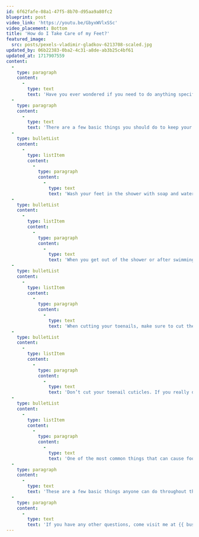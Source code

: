 ```yaml
---
id: 6f62fafe-08a1-47f5-8b70-d95aa9a80fc2
blueprint: post
video_link: 'https://youtu.be/GbyxWVlxSSc'
video_placement: Bottom
title: 'How do I Take Care of my Feet?'
featured_image:
  src: posts/pexels-vladimir-gladkov-6213708-scaled.jpg
updated_by: 06b22383-0ba2-4c31-a8de-ab3b25c4bf61
updated_at: 1717907559
content:
  -
    type: paragraph
    content:
      -
        type: text
        text: 'Have you ever wondered if you need to do anything specific to take care of your feet? Is there something you shouldn’t do for your foot health? If you have ever wondered any of these questions, keep on reading!'
  -
    type: paragraph
    content:
      -
        type: text
        text: 'There are a few basic things you should do to keep your feet and ankles in good health.'
  -
    type: bulletList
    content:
      -
        type: listItem
        content:
          -
            type: paragraph
            content:
              -
                type: text
                text: 'Wash your feet in the shower with soap and water, and don’t just let water runover them and think that that will be enough to clean your feet! Actually, take soap, lather up your hands and make sure to wash in between your toes as well.'
  -
    type: bulletList
    content:
      -
        type: listItem
        content:
          -
            type: paragraph
            content:
              -
                type: text
                text: 'When you get out of the shower or after swimming, make sure to dry your feet well. Fungus likes to grow in warm, dark, moist places, so make sure to dry up the web spaces in between your toes as well! This will help prevent your web spaces from becoming macerated (fancy doctor terminology referring to skin becoming too wet, which can lead to skin breaking down) and help prevent athlete’s feet.'
  -
    type: bulletList
    content:
      -
        type: listItem
        content:
          -
            type: paragraph
            content:
              -
                type: text
                text: 'When cutting your toenails, make sure to cut them straight across and don’t curve down into the corners of the nail. This will help prevent ingrown toenails!'
  -
    type: bulletList
    content:
      -
        type: listItem
        content:
          -
            type: paragraph
            content:
              -
                type: text
                text: 'Don’t cut your toenail cuticles. If you really don’t like them, you can push them back with a cuticle pusher after a shower. This will help your nails look longer.'
  -
    type: bulletList
    content:
      -
        type: listItem
        content:
          -
            type: paragraph
            content:
              -
                type: text
                text: 'One of the most common things that can cause foot and ankle pain are tight calf muscles. Therefore, stretch your calf muscles as often as possible to help prevent foot and ankle pain. One of the easiest things you can do is when you are lying in bed, point your toes towards your nose until you feel a stretch in your calf. Hold that stretch for 60 seconds. Do it as often as you can.'
  -
    type: paragraph
    content:
      -
        type: text
        text: 'These are a few basic things anyone can do throughout their day to take care of their feet and ankles!'
  -
    type: paragraph
    content:
      -
        type: text
        text: 'If you have any other questions, come visit me at {{ business:name }}!'
---
```

